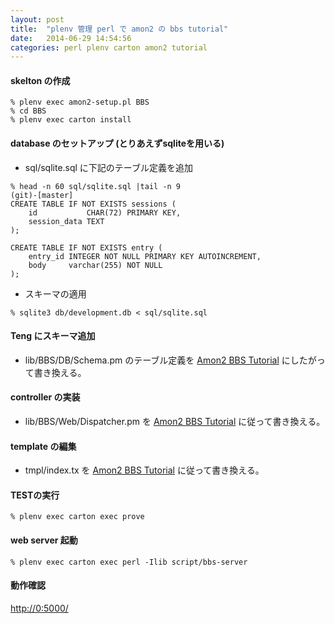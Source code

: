 ```yaml
---
layout: post
title:  "plenv 管理 perl で amon2 の bbs tutorial"
date:   2014-06-29 14:54:56
categories: perl plenv carton amon2 tutorial
---
```


#### skelton の作成

```
% plenv exec amon2-setup.pl BBS
% cd BBS
% plenv exec carton install
```

#### database のセットアップ (とりあえずsqliteを用いる)

* sql/sqlite.sql に下記のテーブル定義を追加

```
% head -n 60 sql/sqlite.sql |tail -n 9                                                               (git)-[master]
CREATE TABLE IF NOT EXISTS sessions (
    id           CHAR(72) PRIMARY KEY,
    session_data TEXT
);

CREATE TABLE IF NOT EXISTS entry (
    entry_id INTEGER NOT NULL PRIMARY KEY AUTOINCREMENT,
    body     varchar(255) NOT NULL
);
```

* スキーマの適用

```
% sqlite3 db/development.db < sql/sqlite.sql
```

#### Teng にスキーマ追加

* lib/BBS/DB/Schema.pm のテーブル定義を [Amon2 BBS Tutorial][bbs_tutorial] にしたがって書き換える。

#### controller の実装

* lib/BBS/Web/Dispatcher.pm を [Amon2 BBS Tutorial][bbs_tutorial] に従って書き換える。

#### template の編集

* tmpl/index.tx を [Amon2 BBS Tutorial][bbs_tutorial] に従って書き換える。

#### TESTの実行

```
% plenv exec carton exec prove
```

#### web server 起動

```
% plenv exec carton exec perl -Ilib script/bbs-server
```

#### 動作確認

[http://0:5000/][http://0:5000/]

[bbs_tutorial]: http://amon.64p.org/bbs_tutorial.html
[http://0:5000/]: http://0:5000/
